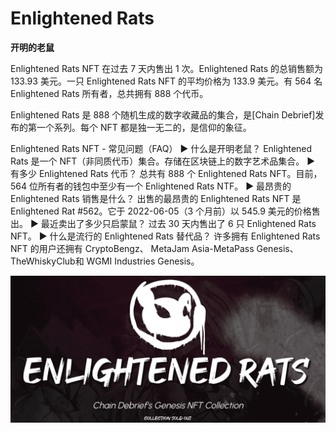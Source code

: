 # Enlightened Rats

**开明的老鼠**

Enlightened Rats NFT 在过去 7 天内售出 1 次。Enlightened Rats 的总销售额为 133.93 美元。一只 Enlightened Rats NFT 的平均价格为 133.9 美元。有 564 名 Enlightened Rats 所有者，总共拥有 888 个代币。

Enlightened Rats 是 888 个随机生成的数字收藏品的集合，是[Chain Debrief]发布的第一个系列。每个 NFT 都是独一无二的，是信仰的象征。

Enlightened Rats NFT - 常见问题（FAQ）
▶ 什么是开明老鼠？
Enlightened Rats 是一个 NFT（非同质代币）集合。存储在区块链上的数字艺术品集合。
▶ 有多少 Enlightened Rats 代币？
总共有 888 个 Enlightened Rats NFT。目前，564 位所有者的钱包中至少有一个 Enlightened Rats NTF。
▶ 最昂贵的 Enlightened Rats 销售是什么？
出售的最昂贵的 Enlightened Rats NFT 是 Enlightened Rat #562。它于 2022-06-05（3 个月前）以 545.9 美元的价格售出。
▶ 最近卖出了多少只启蒙鼠？
过去 30 天内售出了 6 只 Enlightened Rats NFT。
▶ 什么是流行的 Enlightened Rats 替代品？
许多拥有 Enlightened Rats NFT 的用户还拥有 CryptoBengz、 MetaJam Asia-MetaPass Genesis、 TheWhiskyClub和 WGMI Industries Genesis。

![nft](WX20220903-185620@2x.png)
